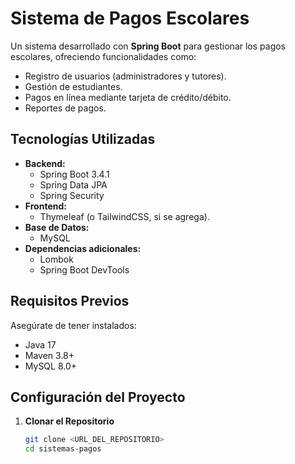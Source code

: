 # Sistema de Pagos Escolares

Un sistema desarrollado con **Spring Boot** para gestionar los pagos escolares, ofreciendo funcionalidades como:
- Registro de usuarios (administradores y tutores).
- Gestión de estudiantes.
- Pagos en línea mediante tarjeta de crédito/débito.
- Reportes de pagos.

## **Tecnologías Utilizadas**
- **Backend:**
    - Spring Boot 3.4.1
    - Spring Data JPA
    - Spring Security
- **Frontend:**
    - Thymeleaf (o TailwindCSS, si se agrega).
- **Base de Datos:**
    - MySQL
- **Dependencias adicionales:**
    - Lombok
    - Spring Boot DevTools

## **Requisitos Previos**
Asegúrate de tener instalados:
- Java 17
- Maven 3.8+
- MySQL 8.0+

## **Configuración del Proyecto**

1. **Clonar el Repositorio**
   ```bash
   git clone <URL_DEL_REPOSITORIO>
   cd sistemas-pagos
